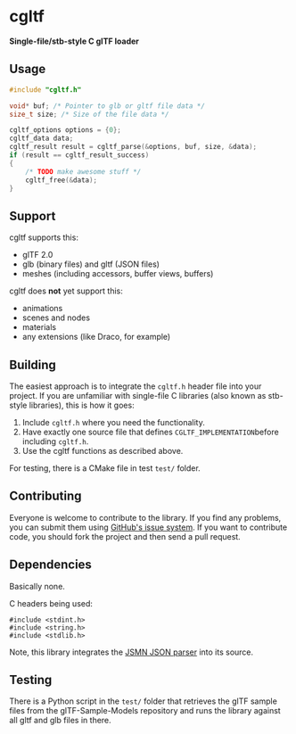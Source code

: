 # cgltf
**Single-file/stb-style C glTF loader**


## Usage
```c
#include "cgltf.h"

void* buf; /* Pointer to glb or gltf file data */
size_t size; /* Size of the file data */

cgltf_options options = {0};
cgltf_data data;
cgltf_result result = cgltf_parse(&options, buf, size, &data);
if (result == cgltf_result_success)
{
	/* TODO make awesome stuff */
	cgltf_free(&data);
}
```

## Support
cgltf supports this:
- glTF 2.0
- glb (binary files) and gltf (JSON files)
- meshes (including accessors, buffer views, buffers)

cgltf does **not** yet support this:
- animations
- scenes and nodes
- materials
- any extensions (like Draco, for example)


## Building
The easiest approach is to integrate the `cgltf.h` header file into your project. If you are unfamiliar with single-file C libraries (also known as stb-style libraries), this is how it goes:

1. Include `cgltf.h` where you need the functionality.
1. Have exactly one source file that defines `CGLTF_IMPLEMENTATION`before including `cgltf.h`.
1. Use the cgltf functions as described above.

For testing, there is a CMake file in test `test/` folder.

## Contributing
Everyone is welcome to contribute to the library. If you find any problems, you can submit them using [GitHub's issue system](https://github.com/jkuhlmann/cgltf/issues). If you want to contribute code, you should fork the project and then send a pull request.


## Dependencies
Basically none.

C headers being used:
```
#include <stdint.h>
#include <string.h>
#include <stdlib.h>
```

Note, this library integrates the [JSMN JSON parser](https://github.com/zserge/jsmn) into its source.

## Testing
There is a Python script in the `test/` folder that retrieves the glTF sample files from the glTF-Sample-Models repository and runs the library against all gltf and glb files in there.

